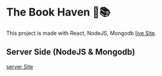 # The Book Haven 📕📚

This project is made with React, NodeJS, Mongodb
[live Site](https://book-haven-76cf9.web.app/).

## Server Side (NodeJS & Mongodb)

[server Site](https://github.com/Abu-Hojayfa/The-Book-Haven-Server)

